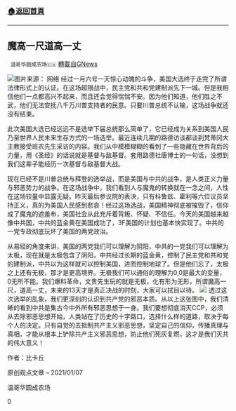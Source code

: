 ###  [:house:返回首頁](https://github.com/ourhimalayas/txt)
---

## 魔高一尺道高一丈
` 温哥华圆成农场🇨🇦` [轉載自GNews](https://gnews.org/zh-hans/728090/)

![]()![](https://gnews.org/wp-content/uploads/2021/01/devil1.jpg)图片来源： 网络
经过一月六号一天惊心动魄的斗争，美国大选终于走完了所谓法律形式上的认证。在这场超限战中，民主党和共和党建制派先下一城。但是我相信他们一点都高兴不起来，而且还会觉得惴惴不安。因为他们知道，他们胜之不武，他们无法安抚八千万川普支持者的民意。只要川普总统不认输，这场战争就还没有结束。

此次美国大选已经远远不是选举下届总统那么简单了，它已经成为关系到美国人民乃至世界人民未来生存方式的一场选举。最近连续几期的路德访谈都谈到梵蒂冈大主教接受班农先生采访的内容。我们从中模模糊糊的看到了一些隐藏在世界背后的力量，用《圣经》的话说就是基督与敌基督。套用路德社唐博士的一句话，没想到我们这辈子能经历一次基督与敌基督大战。

现在已经不是川普总统与拜登的选举战，而是美国与中共的战争，是人类正义力量与邪恶势力的战争。在这场战争中，我们看到人与魔鬼的转换就在一念之间，人性在这场较量中显露无疑。昨天最后参议院的表决，只有科鲁兹、霍利等六位议员坚持正义，真的为美国人民感到悲哀！经过这场选战，美国精神彻底被摧毁了，信仰成了魔鬼的遮羞布，美国社会从此充斥着背叛、怀疑、不信任。今天的美国越来越像中共国，中共的蓝金黄在美国成功了，3F美国的计划也基本快实现了。中共的一党专政彻底玩坏了美国的两党政治。

从易经的角度来讲，美国的两党我们可以理解为阴阳，中共的一党我们可以理解为太极，现在就是太极包含了阴阳，中共经过长期的蓝金黄，控制了民主党和共和党的建制派，中共以为这样就可以控制美国，进而控制地球了。但是他们忘了，太极之上还有无极，那才是更高境界。无极我们可以通俗的理解为0,0是最大的变量，0无所不能。我们爆料革命，文贵先生玩的就是无极，化有形为无形，所谓魔高一尺，道高一丈，未来的13天才是真正决战的时刻，大家可以拭目以待。
![]()![](https://gnews-media-offload.s3.amazonaws.com/wp-content/uploads/2020/11/13144002/%E9%85%8D%E5%9B%BE1-1.jpg)
透过这次选举的乱象，我们更深刻的认识到共产党的邪恶本质。从以上这张图中，我们清晰的看到中共是集古今中外所有邪恶思想于一身。我们要想彻底消灭CCP，必须从去除邪恶思想开始，人类站在了历史的十字路口，选择什么样的道路，取决于每个人的决定。只有自觉的去抵制共产主义邪恶思想，坚定自己的信仰，传播真理与真相，才能从根本上铲除共产主义邪恶思想，防止他们死灰复燃，这才是我们灭共的伟大意义！

作者：比卡丘

原创观点文章 – 2021/01/07

温哥华圆成农场

0
